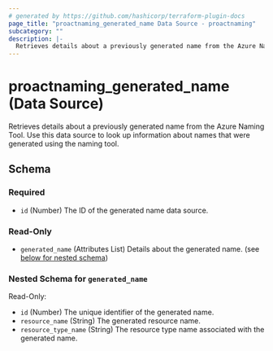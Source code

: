 ```yaml
---
# generated by https://github.com/hashicorp/terraform-plugin-docs
page_title: "proactnaming_generated_name Data Source - proactnaming"
subcategory: ""
description: |-
  Retrieves details about a previously generated name from the Azure Naming Tool. Use this data source to look up information about names that were generated using the naming tool.
---
```


# proactnaming_generated_name (Data Source)

Retrieves details about a previously generated name from the Azure Naming Tool. Use this data source to look up information about names that were generated using the naming tool.



<!-- schema generated by tfplugindocs -->
## Schema

### Required

- `id` (Number) The ID of the generated name data source.

### Read-Only

- `generated_name` (Attributes List) Details about the generated name. (see [below for nested schema](#nestedatt--generated_name))

<a id="nestedatt--generated_name"></a>
### Nested Schema for `generated_name`

Read-Only:

- `id` (Number) The unique identifier of the generated name.
- `resource_name` (String) The generated resource name.
- `resource_type_name` (String) The resource type name associated with the generated name.
